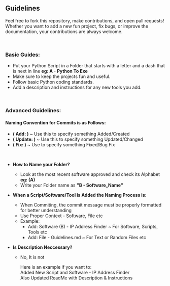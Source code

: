 ## Guidelines

Feel free to fork this repository, make contributions, and open pull requests! Whether you want to add a new fun project, fix bugs, or improve the documentation, your contributions are always welcome.

<br>

### Basic Guides:
- Put your Python Script in a Folder that starts with a letter and a dash that is next in line **eg: A - Python To Exe**
- Make sure to keep the projects fun and useful.
- Follow basic Python coding standards.
- Add a description and instructions for any new tools you add.

<br>

### Advanced Guidelines:
#### Naming Convention for Commits is as Follows:
- **(  Add:  )**    ~ Use this to specify something Added/Created
- **(  Update:  )**  ~ Use this to specify something Updated/Changed
- **(  Fix:  )** ~ Use to specify something Fixed/Bug Fix

<br>

- **How to Name your Folder?**
  - Look at the most recent software approved and check its Alphabet **eg: (A)**
  - Write your Folder name as **"B - Software_Name"**

- **When a Script/Software/Tool is Added the Naming Process is:**
  - When Commiting, the commit message must be properly formatted for better understanding
  - Use Proper Context - Software, File etc
  - Example:
    - Add: Software (B) - IP Address Finder     ~ For Software, Scripts, Tools etc
    - Add: File - Guidelines.md                 ~ For Text or Random Files etc

- **Is Description Neccessary?**
  - No, It is not
    <p> Here is an example if you want to: <br>
    Added New Script and Software - IP Address Finder <br>
    Also Updated ReadMe with Description & Instructions
    </p>

            